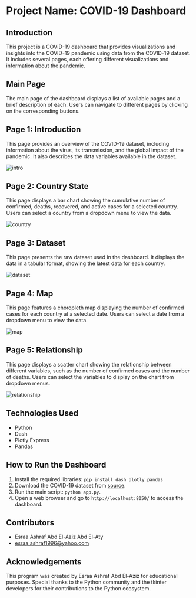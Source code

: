 # Project Name: COVID-19 Dashboard

## Introduction
This project is a COVID-19 dashboard that provides visualizations and insights into the COVID-19 pandemic using data from the COVID-19 dataset. It includes several pages, each offering different visualizations and information about the pandemic.

## Main Page
The main page of the dashboard displays a list of available pages and a brief description of each. Users can navigate to different pages by clicking on the corresponding buttons.

## Page 1: Introduction
This page provides an overview of the COVID-19 dataset, including information about the virus, its transmission, and the global impact of the pandemic. It also describes the data variables available in the dataset.

![intro](https://github.com/esraa-ashraf96/COVID_19_PROJECT/assets/129761836/7e06bd70-3bb7-4dfa-bcf5-20dfc36db3b4)

## Page 2: Country State
This page displays a bar chart showing the cumulative number of confirmed, deaths, recovered, and active cases for a selected country. Users can select a country from a dropdown menu to view the data.

![country](https://github.com/esraa-ashraf96/COVID_19_PROJECT/assets/129761836/1246aa43-ff17-4dba-b93e-834b11350f8e)

## Page 3: Dataset
This page presents the raw dataset used in the dashboard. It displays the data in a tabular format, showing the latest data for each country.

![dataset](https://github.com/esraa-ashraf96/COVID_19_PROJECT/assets/129761836/c2c96e4b-1d61-48b9-a479-4452f77db9c9)

## Page 4: Map
This page features a choropleth map displaying the number of confirmed cases for each country at a selected date. Users can select a date from a dropdown menu to view the data.

![map](https://github.com/esraa-ashraf96/COVID_19_PROJECT/assets/129761836/41d13106-1bc9-407e-a428-92f47d0de614)

## Page 5: Relationship
This page displays a scatter chart showing the relationship between different variables, such as the number of confirmed cases and the number of deaths. Users can select the variables to display on the chart from dropdown menus.

![relationship](https://github.com/esraa-ashraf96/COVID_19_PROJECT/assets/129761836/57184ca5-8b80-46ed-83b0-45d4ee52ffa7)

## Technologies Used
- Python
- Dash
- Plotly Express
- Pandas

## How to Run the Dashboard
1. Install the required libraries: `pip install dash plotly pandas`
2. Download the COVID-19 dataset from [source](https://github.com/CSSEGISandData/COVID-19).
3. Run the main script: `python app.py`.
4. Open a web browser and go to `http://localhost:8050/` to access the dashboard.

## Contributors
- Esraa Ashraf Abd El-Aziz Abd El-Aty
- esraa.ashraf1996@yahoo.com

## Acknowledgements

This program was created by Esraa Ashraf Abd El-Aziz for educational purposes.
Special thanks to the Python community and the tkinter developers for their contributions to the Python ecosystem.
